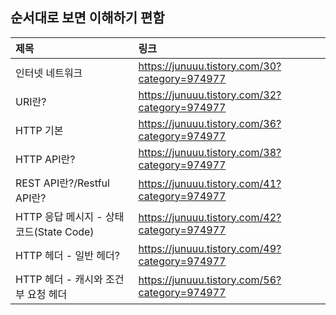 ## 순서대로 보면 이해하기 편함


|제목|링크|
|:---|:---|
|인터넷 네트워크|https://junuuu.tistory.com/30?category=974977|
|URI란?|https://junuuu.tistory.com/32?category=974977|
|HTTP 기본|https://junuuu.tistory.com/36?category=974977|
|HTTP API란?|https://junuuu.tistory.com/38?category=974977|
|REST API란?/Restful API란?|https://junuuu.tistory.com/41?category=974977|
|HTTP 응답 메시지 - 상태 코드(State Code)|https://junuuu.tistory.com/42?category=974977|
|HTTP 헤더 - 일반 헤더?|https://junuuu.tistory.com/49?category=974977|
|HTTP 헤더 - 캐시와 조건부 요청 헤더|https://junuuu.tistory.com/56?category=974977|
